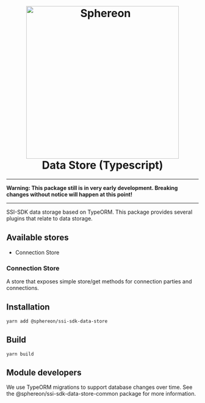 <!--suppress HtmlDeprecatedAttribute -->
<h1 align="center">
  <br>
  <a href="https://www.sphereon.com"><img src="https://sphereon.com/content/themes/sphereon/assets/img/logo.svg" alt="Sphereon" width="400"></a>
  <br>Data Store (Typescript) 
  <br>
</h1>

---

**Warning: This package still is in very early development. Breaking changes without notice will happen at this point!**

---

SSI-SDK data storage based on TypeORM. This package provides several plugins that relate to data storage.

## Available stores

- Connection Store

### Connection Store

A store that exposes simple store/get methods for connection parties and connections.

## Installation

```shell
yarn add @sphereon/ssi-sdk-data-store
```

## Build

```shell
yarn build
```

## Module developers

We use TypeORM migrations to support database changes over time. See the @sphereon/ssi-sdk-data-store-common package for more information.
